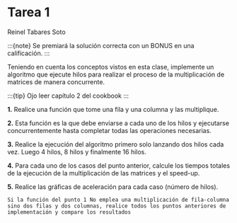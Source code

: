 # Tarea 1

Reinel Tabares Soto

:::{note}
Se premiará la solución correcta con un BONUS en una calificación.
:::

Teniendo en cuenta los conceptos vistos en esta clase, implemente un algoritmo que ejecute hilos para realizar el proceso de la multiplicación de matrices de manera concurrente. 

:::{tip}
Ojo leer capítulo 2 del cookbook
:::

**1.** Realice una función que tome una fila y una columna y las multiplique.

**2.** Esta función es la que debe enviarse a cada uno de los hilos y ejecutarse concurrentemente hasta completar todas las operaciones necesarias.

**3.** Realice la ejecución del algoritmo primero solo lanzando dos hilos cada vez. Luego 4 hilos, 8 hilos y finalmente 16 hilos.

**4.** Para cada uno de los casos del punto anterior, calcule los tiempos totales de la ejecución de la multiplicación de las matrices y el speed-up.

**5.** Realice las gráficas de aceleración para cada caso (número de hilos).

```{warning}
Si la función del punto 1 No emplea una multiplicación de fila-columna sino dos filas y dos columnas, realice todos los puntos anteriores de implementación y compare los resultados
```
